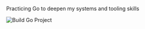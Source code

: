 Practicing Go to deepen my systems and tooling skills

![Build Go Project](https://github.com/0xthebeginning/learning-go/actions/workflows/go.yml/badge.svg)
